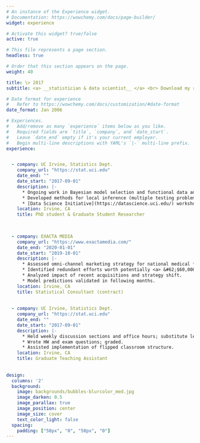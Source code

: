 ```yaml
---
# An instance of the Experience widget.
# Documentation: https://wowchemy.com/docs/page-builder/
widget: experience

# Activate this widget? true/false
active: true

# This file represents a page section.
headless: true

# Order that this section appears on the page.
weight: 40

title: \> 2017
subtitle: <a> __statistician & data scientist__ </a> <br> Download my resumé [here](/media/resume.pdf) 

# Date format for experience
#   Refer to https://wowchemy.com/docs/customization/#date-format
date_format: Jan 2006

# Experiences.
#   Add/remove as many `experience` items below as you like.
#   Required fields are `title`, `company`, and `date_start`.
#   Leave `date_end` empty if it's your current employer.
#   Begin multi-line descriptions with YAML's `|-` multi-line prefix.
experience:


  - company: UC Irvine, Statistics Dept.
    company_url: "https://stat.uci.edu"
    date_end: ""
    date_start: "2017-09-01"
    description: |-
      * Ongoing work in Bayesian model selection and functional data analysis.
      * Developed methods for local inference (multiple testing problem) in neuroimaging data.
      * [Data Science Initiative](https://datascience.uci.edu/) workshop instructor
    location: Irvine, CA
    title: PhD student & Graduate Student Researcher
    
  

  - company: EXACTA MEDIA
    company_url: "https://www.exactamedia.com/"
    date_end: "2020-01-01"
    date_start: "2019-10-01"
    description: |-
      * Assessed omni-channel marketing strategy for national medical franchise.
      * Identified redundant efforts worth potentially <a> &#62;$60,000/month.</a>
      * Analyzed impact of recent acquisitions and strategy shift.
      * Model predictions validated in following months.
    location: Irvine, CA
    title: Statistical Consultant (contract)
    
    
  - company: UC Irvine, Statistics Dept.
    company_url: "https://stat.uci.edu"
    date_end: ""
    date_start: "2017-09-01"
    description: |-
      * Held weekly discussion sections and office hours; substitute lecture as needed.
      * Wrote HW and exam questions; graded.
      * Assisted implementation of flipped classroom structure.
    location: Irvine, CA
    title: Graduate Teaching Assistant
    
    
design:
  columns: '2'
  background:
    image: backgrounds/bubbles-blurcolor_med.jpg
    image_darken: 0.5
    image_parallax: true
    image_position: center
    image_size: cover
    text_color_light: false
  spacing:
    padding: ["50px", "0", "50px", "0"]
---
```

